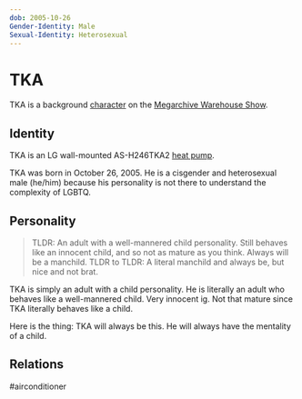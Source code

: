 ```yaml
---
dob: 2005-10-26
Gender-Identity: Male
Sexual-Identity: Heterosexual
---
```

# TKA

TKA is a background [character](Characters.md) on the [Megarchive Warehouse Show](Megarchive%20Warehouse%20Show.md).
## Identity

TKA is an LG wall-mounted AS-H246TKA2 [heat pump](../../Species/Air%20Conditioners.md). 

TKA was born in October 26, 2005. He is a cisgender and heterosexual male (he/him) because his personality is not there to understand the complexity of LGBTQ.

## Personality

> TLDR: An adult with a well-mannered child personality. Still behaves like an innocent child, and so not as mature as you think. Always will be a manchild.
> TLDR to TLDR: A literal manchild and always be, but nice and not brat.

TKA is simply an adult with a child personality. He is literally an adult who behaves like a well-mannered child. Very innocent ig. Not that mature since TKA literally behaves like a child.

Here is the thing: TKA will always be this. He will always have the mentality of a child.
## Relations

#airconditioner 